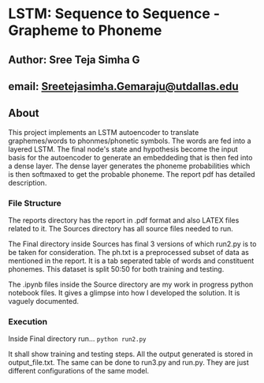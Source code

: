 # LSTM: Sequence to Sequence - Grapheme to Phoneme
## Author: Sree Teja Simha G
## email: Sreetejasimha.Gemaraju@utdallas.edu

## About
This project implements an LSTM autoencoder to translate graphemes/words to phonmes/phonetic symbols. The words are fed into a layered LSTM. The final node's state and hypothesis become the input basis for the autoencoder to generate an embeddeding that is then fed into a dense layer. The dense layer generates the phoneme probabilities which is then softmaxed to get the probable phoneme. The report pdf has detailed description.

### File Structure
The reports directory has the report in .pdf format and also LATEX files related to it. The Sources directory has all source files needed to run. 

The Final directory inside Sources has final 3 versions of which run2.py is to be taken for consideration. The ph.txt is a preprocessed subset of data as mentioned in the report. It is a tab seperated table of words and constituent phonemes. This dataset is split 50:50 
for both training and testing. 

The .ipynb files inside the Source directory are my work in progress python notebook files. It gives a glimpse into how I developed the solution. It is vaguely documented.

### Execution
Inside Final directory run...
`python run2.py`

It shall show training and testing steps. All the output generated is stored in output_file.txt. The same can be done to run3.py and run.py. They are just different configurations of the same model.
